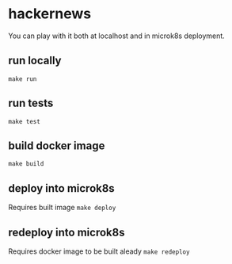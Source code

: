 # hackernews
You can play with it both at localhost and in microk8s deployment.

## run locally
```make run```

## run tests
```make test```

## build docker image
```make build```

## deploy into microk8s
Requires built image
```make deploy```

## redeploy into microk8s
Requires docker image to be built aleady
```make redeploy```

